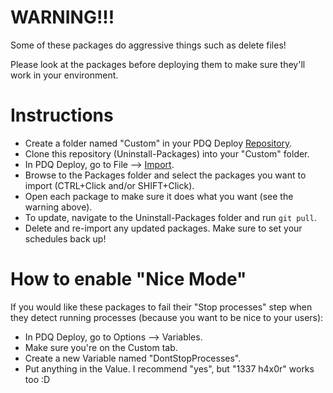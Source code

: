 # WARNING!!!

Some of these packages do aggressive things such as delete files!

Please look at the packages before deploying them to make sure they'll work in your environment.

# Instructions

* Create a folder named "Custom" in your PDQ Deploy [Repository](https://link.pdq.com/docs-PDQDeploy?repository.htm).
* Clone this repository (Uninstall-Packages) into your "Custom" folder.
* In PDQ Deploy, go to File --> [Import](https://link.pdq.com/docs-PDQDeploy?manage-packages.htm#exportimport).
* Browse to the Packages folder and select the packages you want to import (CTRL+Click and/or SHIFT+Click).
* Open each package to make sure it does what you want (see the warning above).
* To update, navigate to the Uninstall-Packages folder and run `git pull`.
* Delete and re-import any updated packages. Make sure to set your schedules back up!

# How to enable "Nice Mode"

If you would like these packages to fail their "Stop processes" step when they detect running processes (because you want to be nice to your users):

* In PDQ Deploy, go to Options --> Variables.
* Make sure you're on the Custom tab.
* Create a new Variable named "DontStopProcesses".
* Put anything in the Value. I recommend "yes", but "1337 h4x0r" works too :D